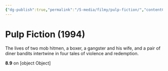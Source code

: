 ```yaml
---
{"dg-publish":true,"permalink":"/5-media/filmy/pulp-fiction/","contentClasses":"movie","tags":["фильм","#Crime","#Drama"]}
---
```


# Pulp Fiction (1994)
​​The lives of two mob hitmen, a boxer, a gangster and his wife, and a pair of diner bandits intertwine in four tales of violence and redemption.

**8.9** on [object Object]

